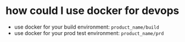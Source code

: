 # how could I use docker for devops

- use docker for your build environment: `product_name/build`
- use docker for your prod test environment: `product_name/prd`

